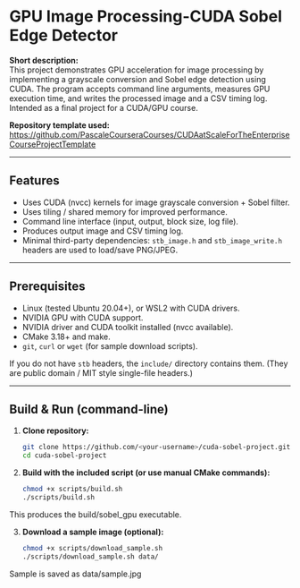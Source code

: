 # GPU Image Processing-CUDA Sobel Edge Detector

**Short description:**  
This project demonstrates GPU acceleration for image processing by implementing a grayscale conversion and Sobel edge detection using CUDA. The program accepts command line arguments, measures GPU execution time, and writes the processed image and a CSV timing log. Intended as a final project for a CUDA/GPU course.

**Repository template used:**  
https://github.com/PascaleCourseraCourses/CUDAatScaleForTheEnterpriseCourseProjectTemplate

---

## Features
- Uses CUDA (nvcc) kernels for image grayscale conversion + Sobel filter.
- Uses tiling / shared memory for improved performance.
- Command line interface (input, output, block size, log file).
- Produces output image and CSV timing log.
- Minimal third-party dependencies: `stb_image.h` and `stb_image_write.h` headers are used to load/save PNG/JPEG.

---

## Prerequisites
- Linux (tested Ubuntu 20.04+), or WSL2 with CUDA drivers.
- NVIDIA GPU with CUDA support.
- NVIDIA driver and CUDA toolkit installed (nvcc available).
- CMake 3.18+ and make.
- `git`, `curl` or `wget` (for sample download scripts).

If you do not have `stb` headers, the `include/` directory contains them. (They are public domain / MIT style single-file headers.)

---


## Build & Run (command-line)

1. **Clone repository:**
   ```bash
   git clone https://github.com/<your-username>/cuda-sobel-project.git
   cd cuda-sobel-project
   
2. **Build with the included script (or use manual CMake commands):**
   ```bash
   chmod +x scripts/build.sh
   ./scripts/build.sh
This produces the build/sobel_gpu executable.

3. **Download a sample image (optional):**
   ```bash
   chmod +x scripts/download_sample.sh
   ./scripts/download_sample.sh data/
Sample is saved as data/sample.jpg
